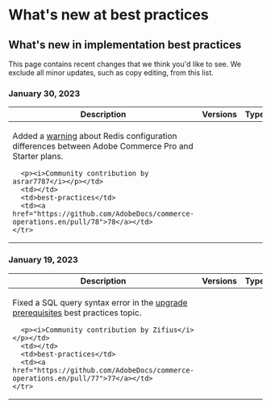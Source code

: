 # What's new at best practices

## What's new in implementation best practices

This page contains recent changes that we think you'd like to see. We exclude all minor updates, such as copy editing, from this list.

### January 30, 2023

<table style="table-layout:auto;">
  <thead>
    <tr>
      <th>Description</th>
      <th>Versions</th>
      <th>Type</th>
      <th>Source</th>
    </tr>
  </thead>
  <tbody>
    <tr>
      <td><p>Added a <a href="https://experienceleague.adobe.com/docs/commerce-operations/implementation-playbook/best-practices/planning/redis-service-configuration.html">warning</a> about Redis configuration differences between Adobe Commerce Pro and Starter plans.</p>

      <p><i>Community contribution by asrar7787</i></p></td>
      <td></td>
      <td>best-practices</td>
      <td><a href="https://github.com/AdobeDocs/commerce-operations.en/pull/78">78</a></td>
    </tr>
  </tbody>
</table>

### January 19, 2023

<table style="table-layout:auto;">
  <thead>
    <tr>
      <th>Description</th>
      <th>Versions</th>
      <th>Type</th>
      <th>Source</th>
    </tr>
  </thead>
  <tbody>
    <tr>
      <td><p>Fixed a SQL query syntax error in the <a href="https://experienceleague.adobe.com/docs/commerce-operations/implementation-playbook/best-practices/maintenance/commerce-235-upgrade-prerequisites-mariadb.html">upgrade prerequisites</a> best practices topic.</p>

      <p><i>Community contribution by Zifius</i></p></td>
      <td></td>
      <td>best-practices</td>
      <td><a href="https://github.com/AdobeDocs/commerce-operations.en/pull/77">77</a></td>
    </tr>
  </tbody>
</table><!-- date_group --><!-- month_group --><!-- year_group -->
